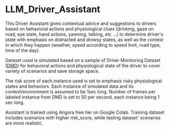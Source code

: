 # LLM_Driver_Assistant

This Driver Assistant gives contextual advice and suggestions to drivers based on behavioral actions and physiological clues (drinking, gaze on road, eye state, hand actions, yawning, talking, etc ...) to determine driver's state with emphasis on distracted and drowsy states, as well as the context in which they happen (weather, speed according to speed limit, road type, time of the day). 

Dataset used is simulated based on a sample of Driver Monitoring Dataset ([DMD](https://dmd.vicomtech.org/)) for behavioral actions and physiological state of the driver to cover variety of scenarios and save storage space. 

The risk score of each instance used is set to emphasis risky physiological states and behaviors. Each instance of simulated data and its context/environment is assumed to be 1sec long. Number of frames per labeled instance from DMD is set to 50 per second, each instance being 1 sec long. 

Assistant is trained using Angora free tier on Google Colab. Training dataset includes scenarios with higher risk_score, while testing dataset' scenarios are more realistic. 

